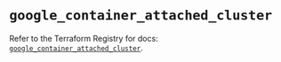 # `google_container_attached_cluster`

Refer to the Terraform Registry for docs: [`google_container_attached_cluster`](https://registry.terraform.io/providers/hashicorp/google/6.41.0/docs/resources/container_attached_cluster).
